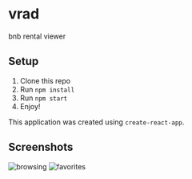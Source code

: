 # vrad
bnb rental viewer

## Setup
1. Clone this repo
1. Run `npm install`
1. Run `npm start`
1. Enjoy!

This application was created using `create-react-app`.

## Screenshots
![browsing](https://i.imgur.com/ORDvPMQ.gifv)
![favorites](https://user-images.githubusercontent.com/23513486/82505223-65c18f80-9aba-11ea-8668-92540eb1c4fe.gif)
